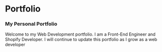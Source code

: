# Portfolio
### My Personal Portfolio

Welcome to my Web Development portfolio. I am a Front-End Engineer and Shopify Developer. I will continue to update this portfolio as I grow as a web developer
